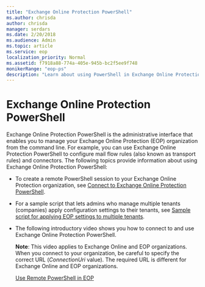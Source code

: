 ```yaml
---
title: "Exchange Online Protection PowerShell"
ms.author: chrisda
author: chrisda
manager: serdars
ms.date: 2/20/2018
ms.audience: Admin
ms.topic: article
ms.service: eop
localization_priority: Normal
ms.assetid: f7918a88-774a-405e-945b-bc2f5ee9f748
monikerRange: "eop-ps"
description: "Learn about using PowerShell in Exchange Online Protection"
---
```


# Exchange Online Protection PowerShell

Exchange Online Protection PowerShell is the administrative interface that enables you to manage your Exchange Online Protection (EOP) organization from the command line. For example, you can use Exchange Online Protection PowerShell to configure mail flow rules (also known as transport rules) and connectors. The following topics provide information about using Exchange Online Protection PowerShell:

- To create a remote PowerShell session to your Exchange Online Protection organization, see [Connect to Exchange Online Protection PowerShell](connect-to-exchange-online-protection-powershell.md).

- For a sample script that lets admins who manage multiple tenants (companies) apply configuration settings to their tenants, see [Sample script for applying EOP settings to multiple tenants](https://technet.microsoft.com/library/e87e84e1-7be0-44bf-a414-d91d60ed8817.aspx).

- The following introductory video shows you how to connect to and use Exchange Online Protection PowerShell.

  **Note**: This video applies to Exchange Online and EOP organizations. When you connect to your organization, be careful to specify the correct URL (_ConnectionUri_ value). The required URL is different for Exchange Online and EOP organizations.

  [Use Remote PowerShell in EOP](https://videoplayercdn.osi.office.net/hub/?csid=ux-cms-en-us-msoffice&uuid=9cb28006-c2cb-45b6-b72e-eeed8767dee7&AutoPlayVideo=false)

